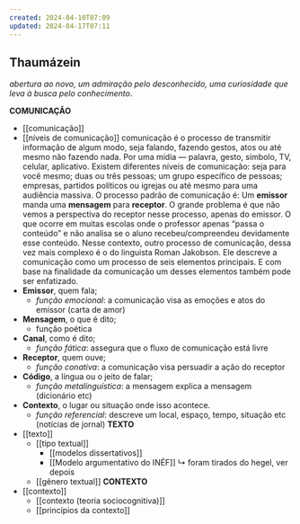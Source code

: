 ```yaml
---
created: 2024-04-10T07:09
updated: 2024-04-17T07:11
---
```

## Thaumázein
*abertura ao novo, um admiração pelo desconhecido, uma curiosidade que leva à busca pelo conhecimento*.

**COMUNICAÇÃO**
- [[comunicação]]
- [[níveis de comunicação]]
comunicação é o processo de transmitir informação de algum modo, seja falando, fazendo gestos, atos ou até mesmo não fazendo nada. Por uma mídia — palavra, gesto, símbolo, TV, celular, aplicativo.
Existem diferentes níveis de comunicação: seja para você mesmo; duas ou três pessoas; um grupo específico de pessoas; empresas, partidos políticos ou igrejas ou até mesmo para uma audiência massiva. 
O processo padrão de comunicação é: Um **emissor** manda uma **mensagem** para **receptor**. O grande problema é que não vemos a perspectiva do receptor nesse processo, apenas do emissor. O que ocorre em muitas escolas onde o professor apenas “passa o conteúdo” e não analisa se o aluno recebeu/compreendeu devidamente esse conteúdo.
Nesse contexto, outro processo de comunicação, dessa vez mais complexo é o do linguista Roman Jakobson. Ele descreve a comunicação como um processo de seis elementos principais. E com base na finalidade da comunicação um desses elementos também pode ser enfatizado.
- **Emissor**, quem fala;
	- *função emocional*: a comunicação visa as emoções e atos do emissor (carta de amor)
- **Mensagem**, o que é dito; 
	- função poética
- **Canal**, como é dito; 
	- *função fática*: assegura que o fluxo de comunicação está livre
- **Receptor**, quem ouve;
	- *função conativa*: a comunicação visa persuadir a ação do receptor
- **Código**, a língua ou o jeito de falar;
	- *função metalinguística*: a mensagem explica a mensagem (dicionário etc)
- **Contexto**, o lugar ou situação onde isso acontece.
	- *função referencial*: descreve um local, espaço, tempo, situação etc (notícias de jornal)
**TEXTO**
- [[texto]]
	- [[tipo textual]]
		- [[modelos dissertativos]]
		- [[Modelo argumentativo do INÉF]]
			↳ foram tirados do hegel, ver depois
	- [[gênero textual]]
**CONTEXTO**
- [[contexto]] 
	- [[contexto (teoria sociocognitiva)]]
	- [[princípios da contexto]]

